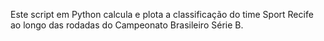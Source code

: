Este script em Python calcula e plota a classificação do time Sport Recife ao longo das rodadas do Campeonato Brasileiro Série B.


